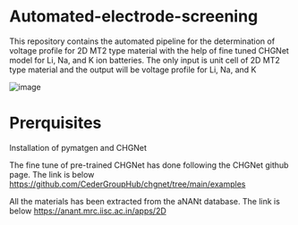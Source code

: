 # Automated-electrode-screening
This repository contains the automated pipeline for the determination of voltage profile for 2D MT2 type material with the help of fine tuned CHGNet model for Li, Na, and K ion batteries. The only input is unit cell of 2D MT2 type material and the output will be voltage profile for Li, Na, and K

![image](https://github.com/user-attachments/assets/18c79082-80a8-4981-9a9e-6fef06a4571a)


# Prerquisites
Installation of pymatgen and CHGNet

The fine tune of pre-trained CHGNet has done following the CHGNet github page. The link is below
https://github.com/CederGroupHub/chgnet/tree/main/examples

All the materials has been extracted from the aNANt database. The link is below
https://anant.mrc.iisc.ac.in/apps/2D


